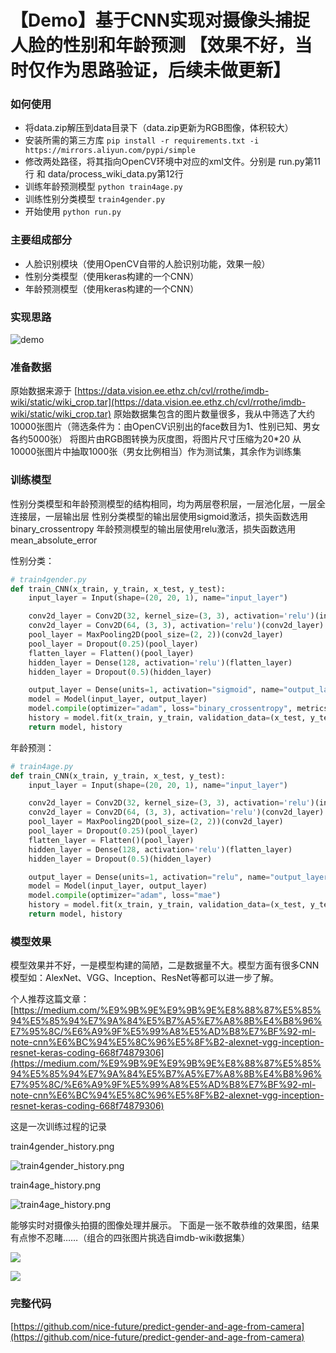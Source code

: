 # 【Demo】基于CNN实现对摄像头捕捉人脸的性别和年龄预测 【效果不好，当时仅作为思路验证，后续未做更新】

### 如何使用

- 将data.zip解压到data目录下（data.zip更新为RGB图像，体积较大）
- 安装所需的第三方库 `pip install -r requirements.txt -i https://mirrors.aliyun.com/pypi/simple` 
- 修改两处路径，将其指向OpenCV环境中对应的xml文件。分别是 run.py第11行 和 data/process_wiki_data.py第12行
- 训练年龄预测模型 `python train4age.py`
- 训练性别分类模型 `train4gender.py`
- 开始使用 `python run.py`

### 主要组成部分

- 人脸识别模块（使用OpenCV自带的人脸识别功能，效果一般）
- 性别分类模型（使用keras构建的一个CNN）
- 年龄预测模型（使用keras构建的一个CNN）

### 实现思路

![demo](https://img.hxhen.com/20200414231955.png)

### 准备数据

原始数据来源于 [https://data.vision.ee.ethz.ch/cvl/rrothe/imdb-wiki/static/wiki_crop.tar](https://data.vision.ee.ethz.ch/cvl/rrothe/imdb-wiki/static/wiki_crop.tar)
原始数据集包含的图片数量很多，我从中筛选了大约10000张图片（筛选条件为：由OpenCV识别出的face数目为1、性别已知、男女各约5000张）
将图片由RGB图转换为灰度图，将图片尺寸压缩为20*20
从10000张图片中抽取1000张（男女比例相当）作为测试集，其余作为训练集

### 训练模型

性别分类模型和年龄预测模型的结构相同，均为两层卷积层，一层池化层，一层全连接层，一层输出层
性别分类模型的输出层使用sigmoid激活，损失函数选用binary_crossentropy
年龄预测模型的输出层使用relu激活，损失函数选用mean_absolute_error

性别分类：
```python
# train4gender.py
def train_CNN(x_train, y_train, x_test, y_test):
    input_layer = Input(shape=(20, 20, 1), name="input_layer")

    conv2d_layer = Conv2D(32, kernel_size=(3, 3), activation='relu')(input_layer)
    conv2d_layer = Conv2D(64, (3, 3), activation='relu')(conv2d_layer)
    pool_layer = MaxPooling2D(pool_size=(2, 2))(conv2d_layer)
    pool_layer = Dropout(0.25)(pool_layer)
    flatten_layer = Flatten()(pool_layer)
    hidden_layer = Dense(128, activation='relu')(flatten_layer)
    hidden_layer = Dropout(0.5)(hidden_layer)

    output_layer = Dense(units=1, activation="sigmoid", name="output_layer")(hidden_layer)
    model = Model(input_layer, output_layer)
    model.compile(optimizer="adam", loss="binary_crossentropy", metrics=["accuracy"])
    history = model.fit(x_train, y_train, validation_data=(x_test, y_test), batch_size=batch_size, epochs=epochs, verbose=2)
    return model, history
```

年龄预测：
```python
# train4age.py
def train_CNN(x_train, y_train, x_test, y_test):
    input_layer = Input(shape=(20, 20, 1), name="input_layer")

    conv2d_layer = Conv2D(32, kernel_size=(3, 3), activation='relu')(input_layer)
    conv2d_layer = Conv2D(64, (3, 3), activation='relu')(conv2d_layer)
    pool_layer = MaxPooling2D(pool_size=(2, 2))(conv2d_layer)
    pool_layer = Dropout(0.25)(pool_layer)
    flatten_layer = Flatten()(pool_layer)
    hidden_layer = Dense(128, activation='relu')(flatten_layer)
    hidden_layer = Dropout(0.5)(hidden_layer)

    output_layer = Dense(units=1, activation="relu", name="output_layer")(hidden_layer)
    model = Model(input_layer, output_layer)
    model.compile(optimizer="adam", loss="mae")
    history = model.fit(x_train, y_train, validation_data=(x_test, y_test), batch_size=batch_size, epochs=epochs, verbose=2)
    return model, history
```

### 模型效果

模型效果并不好，一是模型构建的简陋，二是数据量不大。模型方面有很多CNN模型如：AlexNet、VGG、Inception、ResNet等都可以进一步了解。

个人推荐这篇文章：[https://medium.com/%E9%9B%9E%E9%9B%9E%E8%88%87%E5%85%94%E5%85%94%E7%9A%84%E5%B7%A5%E7%A8%8B%E4%B8%96%E7%95%8C/%E6%A9%9F%E5%99%A8%E5%AD%B8%E7%BF%92-ml-note-cnn%E6%BC%94%E5%8C%96%E5%8F%B2-alexnet-vgg-inception-resnet-keras-coding-668f74879306](https://medium.com/%E9%9B%9E%E9%9B%9E%E8%88%87%E5%85%94%E5%85%94%E7%9A%84%E5%B7%A5%E7%A8%8B%E4%B8%96%E7%95%8C/%E6%A9%9F%E5%99%A8%E5%AD%B8%E7%BF%92-ml-note-cnn%E6%BC%94%E5%8C%96%E5%8F%B2-alexnet-vgg-inception-resnet-keras-coding-668f74879306)

这是一次训练过程的记录

train4gender_history.png

![train4gender_history.png](https://img.hxhen.com/20200414234421.png)

train4age_history.png

![train4age_history.png](https://img.hxhen.com/20200414234451.png)

能够实时对摄像头拍摄的图像处理并展示。
下面是一张不敢恭维的效果图，结果有点惨不忍睹……（组合的四张图片挑选自imdb-wiki数据集）

![](https://img.hxhen.com/20200415150416.png)

![](https://img.hxhen.com/20200415150435.png)

### 完整代码 
[https://github.com/nice-future/predict-gender-and-age-from-camera](https://github.com/nice-future/predict-gender-and-age-from-camera)
